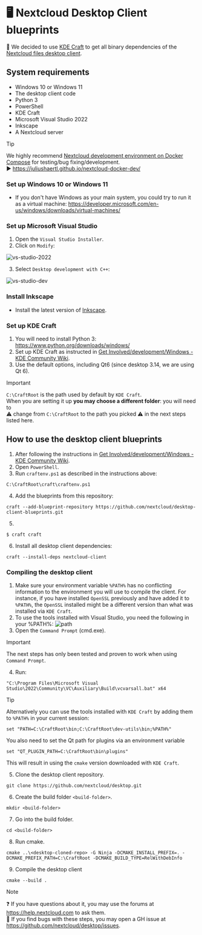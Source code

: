 # 🖥️ Nextcloud Desktop Client blueprints

:blue_book: We decided to use [KDE Craft](https://community.kde.org/Craft) to get all binary dependencies of the [Nextcloud files desktop client](https://github.com/nextcloud/desktop).

## System requirements

- Windows 10 or Windows 11
- The desktop client code
- Python 3
- PowerShell
- KDE Craft
- Microsoft Visual Studio 2022
- Inkscape
- A Nextcloud server

> [!TIP]
> We highly recommend [Nextcloud development environment on Docker Compose](https://juliushaertl.github.io/nextcloud-docker-dev/) for testing/bug fixing/development.<br>
> ▶️ https://juliushaertl.github.io/nextcloud-docker-dev/

### Set up Windows 10 or Windows 11

- If you don't have Windows as your main system, you could try to run it as a virtual machine:
  https://developer.microsoft.com/en-us/windows/downloads/virtual-machines/

### Set up Microsoft Visual Studio

1. Open the `Visual Studio Installer`.
2. Click on `Modify`:

![vs-studio-2022](https://github.com/user-attachments/assets/6df5e7b9-d1e0-43a9-897e-98f4c37726a9)

3. Select `Desktop development with C++`:

![vs-studio-dev](https://github.com/user-attachments/assets/6fef8b8d-d8e3-4ced-b23d-8818f9813c5f)

### Install Inkscape

- Install the latest version of [Inkscape](https://inkscape.org/release).
 
### Set up KDE Craft

1. You will need to install Python 3: https://www.python.org/downloads/windows/
2. Set up KDE Craft as instructed in [Get Involved/development/Windows - KDE Community Wiki](https://community.kde.org/Get_Involved/development/Windows).
3. Use the default options, including Qt6 (since desktop 3.14, we are using Qt 6).

> [!IMPORTANT]
> `C:\CraftRoot` is the path used by default by `KDE Craft`. <br>
> When you are setting it up <b>you may choose a different folder</b>: you will need to<br>
⚠️ change from `C:\CraftRoot` to the path you picked ⚠️ in the next steps listed here.

## How to use the desktop client blueprints

1. After following the instructions in [Get Involved/development/Windows - KDE Community Wiki](https://community.kde.org/Get_Involved/development/Windows).
2. Open `PowerShell`.
3. Run `craftenv.ps1` as described in the instructions above:
```
C:\CraftRoot\craft\craftenv.ps1
```
4. Add the blueprints from this repository:
```
craft --add-blueprint-repository https://github.com/nextcloud/desktop-client-blueprints.git
```
5.
```
$ craft craft
```
6. Install all desktop client dependencies:
```
craft --install-deps nextcloud-client
```

### Compiling the desktop client

1. Make sure your environment variable `%PATH%` has no conflicting information to the environment you will use to compile the client. For instance, if you have installed `OpenSSL` previously and have added it to `%PATH%`, the `OpenSSL` installed might be a different version than what was installed via `KDE Craft`.
2. To use the tools installed with Visual Studio, you need the following in your %PATH%:
![path](https://github.com/user-attachments/assets/ce99a488-22d9-4cf5-8b55-d6ae9e683845)
3. Open the `Command Prompt` (cmd.exe).

> [!IMPORTANT]
> The next steps has only been tested and proven to work when using `Command Prompt`.

4. Run:
```
"C:\Program Files\Microsoft Visual Studio\2022\Community\VC\Auxiliary\Build\vcvarsall.bat" x64
```
> [!TIP]
> Alternatively you can use the tools installed with `KDE Craft` by adding them to `%PATH%` in your current session:
> ```
> set "PATH=C:\CraftRoot\bin;C:\CraftRoot\dev-utils\bin;%PATH%"
> ```
> You also need to set the Qt path for plugins via an environment variable
> ```
> set "QT_PLUGIN_PATH=C:\CraftRoot\bin\plugins"
> ```
> This will result in using the `cmake` version downloaded with `KDE Craft`.
5. Clone the desktop client repository.
```
git clone https://github.com/nextcloud/desktop.git
```
6. Create the build folder `<build-folder>`.
```
mkdir <build-folder>
```
7. Go into the build folder.
```
cd <build-folder>
```
8. Run cmake.
```
cmake ..\<desktop-cloned-repo> -G Ninja -DCMAKE_INSTALL_PREFIX=. -DCMAKE_PREFIX_PATH=C:\CraftRoot -DCMAKE_BUILD_TYPE=RelWithDebInfo
```
9. Compile the desktop client
```
cmake --build .
```

> [!NOTE]
> ❓ If you have questions about it, you may use the forums at https://help.nextcloud.com to ask them.<br>
> 🐛 If you find bugs with these steps, you may open a GH issue at https://github.com/nextcloud/desktop/issues.
